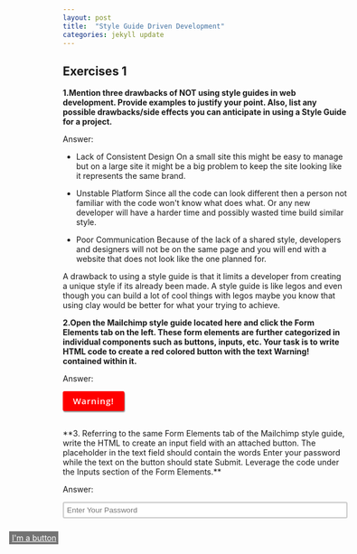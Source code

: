 ```yaml
---
layout: post
title:  "Style Guide Driven Development"
categories: jekyll update
---
```


<style>

.button {
        color: #484848;
    background-color: #e0e0e0;
    -ms-transition: background-color 0.2s ease-in-out 0s, opacity 0.2s ease-in-out 0s;
    transition: background-color 0.2s ease-in-out 0s, opacity 0.2s ease-in-out 0s;
    font-weight: 600;
    font-family: "Open Sans","Helvetica Neue",Arial,Helvetica,Verdana,sans-serif;
    text-align: center;
    vertical-align: middle;
    text-transform: capitalize;
    -webkit-user-select: none;
    -ms-user-select: none;
    white-space: nowrap;
    overflow: hidden;
    padding: 0 18px;
    margin-right: 18px;
    border: 0 none;
    border-radius: 3px;
    display: inline-block;
    font-size: 15px;
    height: 35px;
    line-height: 35px;
    letter-spacing: 1px;
}

.p2 {
    color:#fff;
    background-color: red;
    transition: background-color: 0.2s ease-in-out 0s, opacity 0.2s ease-in-out 0s;
    outline: none;
    box-shadow: 1px 2px 2px #888888;
    transition: all 0.2s;
}

.p2:hover {
    background-color: #db4129;
}

input {
display: inline-block;
    padding: 0 .4em 0 .4em;
    margin-bottom: 2em;
    vertical-align: middle;
    border-radius: 3px;
    min-width: 50px;
    max-width: 635px;
    width: 100%;
    min-height: 29px;
    background-color: #ffffff;
    border: 2px solid #c9c9c9;
    margin: 0 0 24px 0;
}

.button-small {
    position: relative;
    right: 95px;
    top:2px;
    margin: 0 0 24px 0;
    padding: 3px;
    padding-left: 5px;
    margin: 0;
    height: 35px;
}

.p0 {
    color: #ffffff;
    background-color: #737373;
    -ms-transition: background-color 0.2s ease-in-out 0s, opacity 0.2s ease-in-out 0s;
    transition: background-color 0.2s ease-in-out 0s, opacity 0.2s ease-in-out 0s;
}

</style>
## **Exercises 1**

**1.Mention three drawbacks of NOT using style guides in web development. Provide examples to justify your point. Also, list any possible drawbacks/side effects you can anticipate in using a Style Guide for a project.**

<span class="label label-warning">Answer:</span><br>

* Lack of Consistent Design 
 On a small site this might be easy to manage but on a large site it might be a big problem to keep the site looking like it represents the same brand. 

* Unstable Platform 
  Since all the code can look different then a person not familiar with the code won't know what does what. Or any new developer will have a harder time and possibly wasted time build similar style.

* Poor Communication 
 Because of the lack of a shared style, developers and designers will not be on the same page and you will end with a website that does not look like the one planned for. 

 A drawback to using a style guide is that it limits a developer from creating a unique style if its already been made. A style guide is like legos and even though you can build a lot of cool things with legos maybe you know that using clay would be better for what your trying to achieve. 
<br>

**2.Open the Mailchimp style guide located here and click the Form Elements tab on the left. These form elements are further categorized in individual components such as buttons, inputs, etc. Your task is to write HTML code to create a red colored button with the text Warning! contained within it.**

<span class="label label-warning">Answer:</span> <br>


<button class="button p2">Warning!</button>

<br>
**3. Referring to the same Form Elements tab of the Mailchimp style guide, write the HTML to create an input field with an attached button. The placeholder in the text field should contain the words Enter your password while the text on the button should state Submit. Leverage the code under the Inputs section of the Form Elements.**

   <span class="label label-warning">Answer:</span><br>


  <input type="text" name="inputandbutton" placeholder="Enter Your Password" class="av-text" id="inputandbutton"> 
  <a href="javascript:;" class="button-small p0">I'm a button</a> 


<br>

